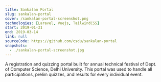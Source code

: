```yaml
---
title: Sankalan Portal
slug: sankalan-portal
cover: /sankalan-portal-screenshot.png
technologies: [Laravel, Vuejs, TailwindCSS]
start: 2019-01-31
end: 2019-03-14
link: null
sourceCode: https://github.com/csdu/sankalan-portal
snapshots: 
  - ./sankalan-portal-screenshot.jpg
---
```

A registration and quizzing portal built for annual technical festival of Dept. of Computer Science, Delhi University. This portal was used to handle all participations, prelim quizzes, and results for every individual event.
